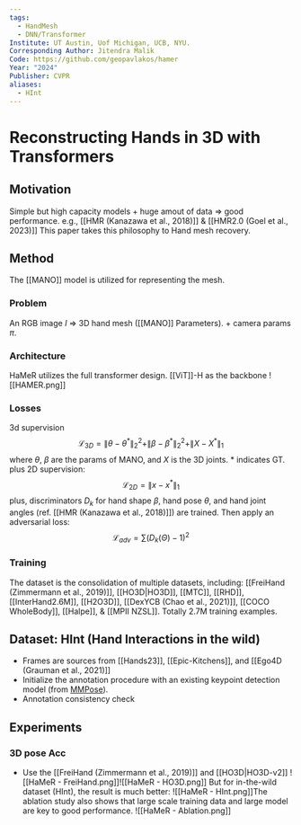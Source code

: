 ```yaml
---
tags:
  - HandMesh
  - DNN/Transformer
Institute: UT Austin, Uof Michigan, UCB, NYU.
Corresponding Author: Jitendra Malik
Code: https://github.com/geopavlakos/hamer
Year: "2024"
Publisher: CVPR
aliases:
  - HInt
---
```

# Reconstructing Hands in 3D with Transformers
## Motivation
Simple but high capacity models + huge amout of data => good performance. e.g., [[HMR (Kanazawa et al., 2018)]] & [[HMR2.0 (Goel et al., 2023)]]
This paper takes this philosophy to Hand mesh recovery.
## Method
The [[MANO]] model is utilized for representing the mesh.
### Problem
An RGB image $I$ => 3D hand mesh ([[MANO]] Parameters). + camera params $\pi$.
### Architecture
HaMeR utilizes the full transformer design. [[ViT]]-H as the backbone
![[HAMER.png]]
### Losses
3d supervision $$\mathcal{L}_{3D} = \|\theta - \theta^*\|_2^2+ \|\beta - \beta^*\|_2^2+\|X - X^*\|_1$$
where $\theta$, $\beta$ are the params of MANO, and $X$ is the 3D joints. * indicates GT.
plus 2D supervision: $$\mathcal{L}_{2D} = \|x - x^*\|_1$$
plus, discriminators $D_k$ for hand shape $\beta$, hand pose $\theta$, and hand joint angles (ref. [[HMR (Kanazawa et al., 2018)]]) are trained. Then apply an adversarial loss: $$\mathcal{L}_{adv} = \sum (D_k(\Theta) - 1)^2$$
### Training
The dataset is the consolidation of multiple datasets, including: [[FreiHand (Zimmermann et al., 2019)]], [[HO3D|HO3D]], [[MTC]], [[RHD]], [[InterHand2.6M]], [[H2O3D]], [[DexYCB (Chao et al., 2021)]], [[COCO WholeBody]], [[Halpe]], & [[MPII NZSL]]. Totally 2.7M training examples.
## Dataset: HInt (Hand Interactions in the wild)
* Frames are sources from [[Hands23]], [[Epic-Kitchens]], and [[Ego4D (Grauman et al., 2021)]]
* Initialize the annotation procedure with an existing keypoint detection model (from [MMPose](https://github.com/open-mmlab/mmpose)).
* Annotation consistency check
## Experiments
### 3D pose Acc
* Use the [[FreiHand (Zimmermann et al., 2019)]] and [[HO3D|HO3D-v2]] 
![[HaMeR - FreiHand.png]]![[HaMeR - HO3D.png]]
But for in-the-wild dataset (HInt), the result is much better:
![[HaMeR - HInt.png]]The ablation study also shows that large scale training data and large model are key to good performance.
![[HaMeR - Ablation.png]]